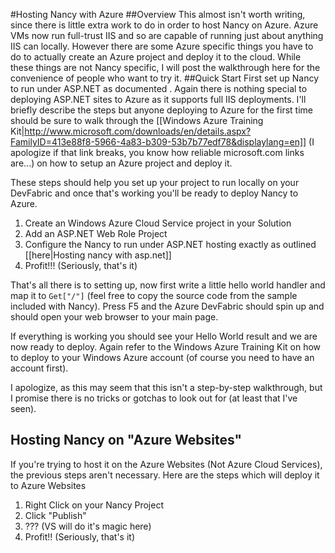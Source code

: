 #Hosting Nancy with Azure
##Overview
This almost isn't worth writing, since there is little extra work to do in order to host Nancy on Azure.  Azure VMs now run full-trust IIS and so are capable of running just about anything IIS can locally.  However there are some Azure specific things you have to do to actually create an Azure project and deploy it to the cloud.  While these things are not Nancy specific, I will post the walkthrough here for the convenience of people who want to try it.
##Quick Start
First set up Nancy to run under ASP.NET as documented .  Again there is nothing special to deploying ASP.NET sites to Azure as it supports full IIS deployments.  I'll briefly describe the steps but anyone deploying to Azure for the first time should be sure to walk through the [[Windows Azure Training Kit|http://www.microsoft.com/downloads/en/details.aspx?FamilyID=413e88f8-5966-4a83-b309-53b7b77edf78&displaylang=en]] (I apologize if that link breaks, you know how reliable microsoft.com links are...) on how to setup an Azure project and deploy it.  

These steps should help you set up your project to run locally on your DevFabric and once that's working you'll be ready to deploy Nancy to Azure.

1. Create an Windows Azure Cloud Service project in your Solution
2. Add an ASP.NET Web Role Project
3. Configure the Nancy to run under ASP.NET hosting exactly as outlined [[here|Hosting nancy with asp.net]]
4. Profit!!! (Seriously, that's it)
 
That's all there is to setting up, now first write a little hello world handler and map it to `Get["/"]` (feel free to copy the source code from the sample included with Nancy).  Press F5 and the Azure DevFabric should spin up and should open your web browser to your main page.

If everything is working you should see your Hello World result and we are now ready to deploy.  Again refer to the Windows Azure Training Kit on how to deploy to your Windows Azure account (of course you need to have an account first).

I apologize, as this may seem that this isn't a step-by-step walkthrough, but I promise there is no tricks or gotchas to look out for (at least that I've seen).


## Hosting Nancy on "Azure Websites" 

If you're trying to host it on the Azure Websites (Not Azure Cloud Services), the previous steps aren't necessary. Here are the steps which will deploy it to Azure Websites

1. Right Click on your Nancy Project
2. Click "Publish"
3. ??? (VS will do it's magic here)
4. Profit!! (Seriously, that's it)

